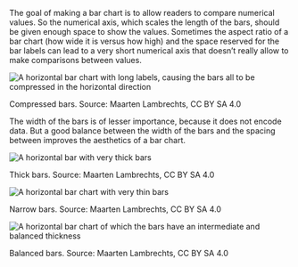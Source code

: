 The goal of making a bar chart is to allow readers to compare numerical values. So the numerical axis, which scales the length of the bars, should be given enough space to show the values. Sometimes the aspect ratio of a bar chart (how wide it is versus how high) and the space reserved for the bar labels can lead to a very short numerical axis that doesn’t really allow to make comparisons between values.

<p class='center'>
<img src='A%20deep%20dive%20into%20bar%20charts%20047791ead2e848bdb3d0afcd1bf2bd4a/compressed-bars2x.png' alt='A horizontal bar chart with long labels, causing the bars all to be compressed in the horizontal direction' class='max-400' />
</p>

Compressed bars. Source: Maarten Lambrechts, CC BY SA 4.0

The width of the bars is of lesser importance, because it does not encode data. But a good balance between the width of the bars and the spacing between improves the aesthetics of a bar chart.

<p class='center'>
<img src='A%20deep%20dive%20into%20bar%20charts%20047791ead2e848bdb3d0afcd1bf2bd4a/thick-bars2x.png' alt='A horizontal bar with very thick bars' class='max-400' />
</p>

Thick bars. Source: Maarten Lambrechts, CC BY SA 4.0

<p class='center'>
<img src='A%20deep%20dive%20into%20bar%20charts%20047791ead2e848bdb3d0afcd1bf2bd4a/thin-bars2x.png' alt='A horizontal bar chart with very thin bars' class='max-400' />
</p>

Narrow bars. Source: Maarten Lambrechts, CC BY SA 4.0

<p class='center'>
<img src='A%20deep%20dive%20into%20bar%20charts%20047791ead2e848bdb3d0afcd1bf2bd4a/bar-labels-horizontal-above2x%201.png' alt='A horizontal bar chart of which the bars have an intermediate and balanced thickness' class='max-400' />
</p>

Balanced bars. Source: Maarten Lambrechts, CC BY SA 4.0